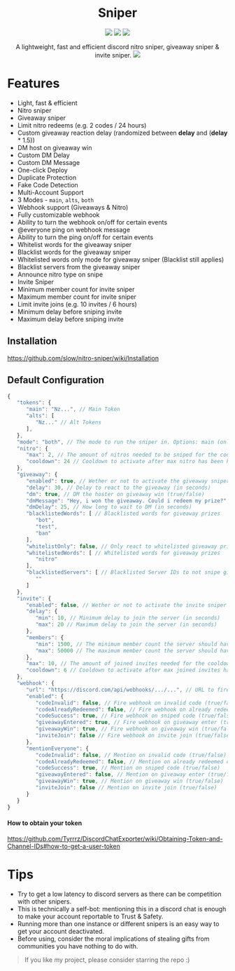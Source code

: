 <h1 align="center">Sniper</h1>

<p align="center">
  <img src="https://www.codefactor.io/repository/github/slow/nitro-sniper/badge" /> 
  <img src="https://img.shields.io/github/issues/slow/nitro-sniper?style=flat" />
  <img src="https://img.shields.io/github/stars/slow/nitro-sniper?style=flat" />
</p>

<p align="center">
   A lightweight, fast and efficient discord nitro sniper, giveaway sniper & invite sniper. 
   <img src="https://media.wtf/11603354" />
</p>

# Features
- Light, fast & efficient
- Nitro sniper
- Giveaway sniper
- Limit nitro redeems (e.g. 2 codes / 24 hours)
- Custom giveaway reaction delay (randomized between **delay** and (**delay** * 1.5))
- DM host on giveaway win
- Custom DM Delay
- Custom DM Message
- One-click Deploy
- Duplicate Protection
- Fake Code Detection
- Multi-Account Support
- 3 Modes - `main`, `alts`, `both`
- Webhook support (Giveaways & Nitro)
- Fully customizable webhook
- Ability to turn the webhook on/off for certain events
- @everyone ping on webhook message
- Ability to turn the ping on/off for certain events
- Whitelist words for the giveaway sniper
- Blacklist words for the giveaway sniper
- Whitelisted words only mode for giveaway sniper (Blacklist still applies)
- Blacklist servers from the giveaway sniper
- Announce nitro type on snipe
- Invite Sniper
- Minimum member count for invite sniper
- Maximum member count for invite sniper
- Limit invite joins (e.g. 10 invites / 6 hours)
- Minimum delay before sniping invite
- Maximum delay before sniping invite

## Installation
https://github.com/slow/nitro-sniper/wiki/Installation

## Default Configuration
```js
{
   "tokens": {
      "main": "Nz...", // Main Token
      "alts": [
         "Nz..." // Alt Tokens
      ],
   },
   "mode": "both", // The mode to run the sniper in. Options: main (only main account), alts (only alts), both
   "nitro": {
      "max": 2, // The amount of nitros needed to be sniped for the cooldown to activate
      "cooldown": 24 // Cooldown to activate after max nitro has been hit (in hours)
   },
   "giveaway": {
      "enabled": true, // Wether or not to activate the giveaway sniper (true/false)
      "delay": 30, // Delay to react to the giveaway (in seconds)
      "dm": true, // DM the hoster on giveaway win (true/false)
      "dmMessage": "Hey, i won the giveaway. Could i redeem my prize?", // Message to DM the host
      "dmDelay": 25, // How long to wait to DM (in seconds)
      "blacklistedWords": [ // Blacklisted words for giveaway prizes
         "bot",
         "test",
         "ban"
      ],
      "whitelistOnly": false, // Only react to whitelisted giveaway prizes (true/false)
      "whitelistedWords": [ // Whitelisted words for giveaway prizes
         "nitro"
      ],
      "blacklistedServers": [ // Blacklisted Server IDs to not snipe giveaways on
         ""
      ]
   },
   "invite": {
      "enabled": false, // Wether or not to activate the invite sniper (true/false)
      "delay": {
         "min": 10, // Minimum delay to join the server (in seconds)
         "max": 20 // Maximum delay to join the server (in seconds)
      },
      "members": {
         "min": 1500, // The minimum member count the server should have
         "max": 50000 // The maximum member count the server should have
      },
      "max": 10, // The amount of joined invites needed for the cooldown to activate
      "cooldown": 6 // Cooldown to activate after max joined invites has been hit (in hours)
   },
   "webhook": { 
      "url": "https://discord.com/api/webhooks/.../...", // URL to fire webhook to for notifications
      "enabled": {
         "codeInvalid": false, // Fire webhook on invalid code (true/false)
         "codeAlreadyRedeemed": false, // Fire webhook on already redeemed code (true/false)
         "codeSuccess": true, // Fire webhook on sniped code (true/false)
         "giveawayEntered": true, // Fire webhook on giveaway enter (true/false)
         "giveawayWin": true, // Fire webhook on giveaway win (true/false)
         "inviteJoin": false // Fire webhook on invite join (true/false)
      }, 
      "mentionEveryone": { 
         "codeInvalid": false, // Mention on invalid code (true/false)
         "codeAlreadyRedeemed": false, // Mention on already redeemed code (true/false)
         "codeSuccess": true, // Mention on sniped code (true/false)
         "giveawayEntered": false, // Mention on giveaway enter (true/false)
         "giveawayWin": true, // Mention on giveaway win (true/false)
         "inviteJoin": false // Mention on invite join (true/false)
      }
   }
}
```

#### How to obtain your token
https://github.com/Tyrrrz/DiscordChatExporter/wiki/Obtaining-Token-and-Channel-IDs#how-to-get-a-user-token

# Tips
- Try to get a low latency to discord servers as there can be competition with other snipers.
- This is technically a self-bot: mentioning this in a discord chat is enough to make your account reportable to Trust & Safety.
- Running more than one instance or different snipers is an easy way to get your account deactivated.
- Before using, consider the moral implications of stealing gifts from communities you have nothing to do with.

> If you like my project, please consider starring the repo :)
